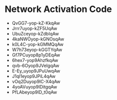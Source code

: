 # Network Activation Code
* QvGG7-yop-kZ-KkqAw
* Jrrr7uyop-kZF5UqAw
* UbuZceyop-kZdbIqAw
* 4kaNWOyop-kGNOsqAw
* k0L4C-yop-kGMMQqAw
* W7h73eyop-kGGTYqAw
* Gf7PCuyop8p1yDEqAw
* 6hex7-yop9AhzfkqAw
* qvb-6Oyop9JVeIgqAw
* E-Ey_uyop9JPuUwqAw
* J1ql1eyop9JPiL4qAw
* vOq2Duyop9IC-X4qAw
* 4yoAVuyop9IDitgqAw
* PfLAbeyop9ID_t0qAw